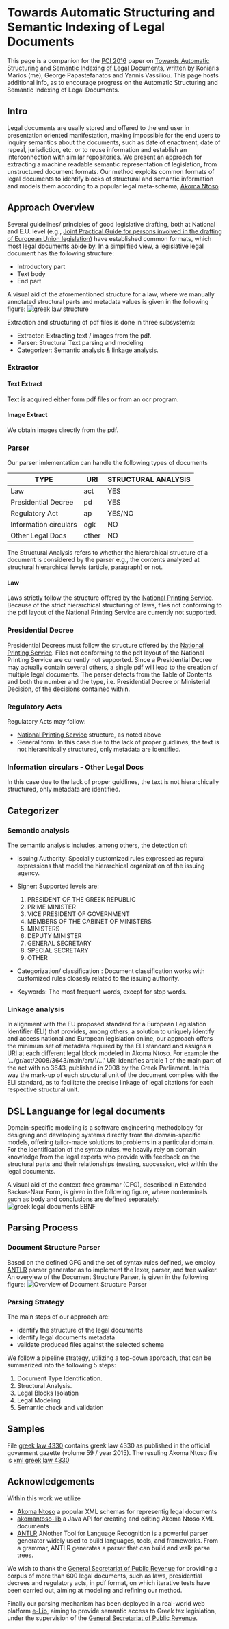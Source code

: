 # Towards Automatic Structuring and Semantic Indexing of Legal Documents

This page is a companion for the [PCI 2016](http://pci2016.teiwest.gr/) paper on [Towards Automatic Structuring and Semantic Indexing of Legal  Documents](http://dx.doi.org/10.1145/3003733.3003801), written by Koniaris Marios (me), George Papastefanatos and Yannis Vassiliou. This page hosts additional info, as to encourage progress on the Automatic Structuring and Semantic Indexing of Legal Documents.

## Intro
Legal documents are usally stored and offered to the end user in presentation oriented manifestation, making impossible for the end users to inquiry  semantics about the documents, such as date of enactment, date of repeal, jurisdiction, etc. or to reuse information and establish an interconnection with similar repositories. We present an approach for extracting a machine readable semantic representation of legislation, from unstructured document formats. Our method exploits common formats of legal documents to identify blocks of structural and semantic information and models them according
to a popular legal meta-schema, [Akoma Ntoso](http://www.akomantoso.org/)

## Approach Overview

Several guidelines/ principles of good legislative drafting, both at 
National and E.U. level (e.g., [Joint Practical Guide for persons involved in the drafting of European Union legislation](https://www.google.gr/url?sa=t&rct=j&q=&esrc=s&source=web&cd=1&cad=rja&uact=8&ved=0ahUKEwju8M2P_NLPAhWGOxoKHT0DDC4QFgghMAA&url=http%3A%2F%2Feur-lex.europa.eu%2Fcontent%2Ftechleg%2FKB0213228ENN.pdf&usg=AFQjCNE5WLDhUqe7vv9A_DOSepx60yloZw)) have established common formats, which most legal documents abide by. In a simplified view, a legislative legal
document has the following structure:
* Introductory part
* Text body
* End part

A visual aid of the aforementioned structure for a law, where we manually annotated structural parts and metadata values is given in the following figure:
![greek law structure](https://raw.githubusercontent.com/mkoniari/LawParser/master/figures/fig1.png "greek law structure")

Extraction and structuring of pdf files is done in three subsystems:
* Extractor: Extracting text / images from the pdf.
* Parser: Structural Text parsing and modeling 
* Categorizer: Semantic analysis & linkage analysis.

### Extractor
#### Text Extract
Text is acquired either form pdf files or from an ocr program.
#### Image Extract
We obtain images directly from the pdf.

### Parser
Our parser imlementation can handle the following types of documents

| TYPE  | URI | STRUCTURAL ANALYSIS|
| ------------- | ------------- | ------------- |
| Law| act | YES |
| Presidential  Decree| pd |YES |
| Regulatory Act  |ap | YES/NO |
| Information circulars| egk| NO |
| Other Legal Docs| other | NO |



The Structural Analysis refers to whether the hierarchical structure of a document is considered by the parser e.g., the contents analyzed at structural hierarchical levels (article, paragraph) or not.

#### Law
Laws  strictly follow the structure offered by the [National Printing Service](http://www.et.gr). Because of the strict hierarchical structuring of laws, files not conforming to the pdf layout of the National Printing Service are currently not supported.

###  Presidential  Decree
Presidential  Decrees must follow the structure offered by the [National Printing Service](http://www.et.gr). Files not conforming to the pdf layout of the National Printing Service are currently not supported. Since a Presidential  Decree may actually contain several others, a single pdf will lead to the creation of multiple legal documents. The parser detects from the Table of Contents and both the number and the type, i.e. Presidential Decree or Ministerial Decision, of the decisions contained within. 

### Regulatory Acts   
Regulatory Acts may follow:
 - [National Printing Service](http://www.et.gr) structure, as noted above
 - General form: In this case due to the lack of proper guidlines, the text is not hierarchically structured, only metadata are identified.

### Information circulars - Other Legal Docs
In this case due to the lack of proper guidlines, the text is not hierarchically structured, only metadata are identified.

## Categorizer

### Semantic analysis

The semantic analysis includes, among others, the detection of: 

* Issuing Authority: Specially customized rules expressed as regural expressions that model the hierarchical organization of the issuing agency.

* Signer: Supported levels are:
  1. PRESIDENT OF THE GREEK REPUBLIC
  2. PRIME MINISTER
  3. VICE PRESIDENT OF GOVERNMENT
  4. MEMBERS OF THE CABINET OF MINISTERS
  5. MINISTERS
  6. DEPUTY MINISTER
  7. GENERAL SECRETARY
  8. SPECIAL SECRETARY
  9. OTHER

* Categorization/ classification :
Document classification works with customized rules closesly related to the issuing authority.

* Keywords:
The most frequent words, except for stop words.

### Linkage analysis
In alignment with the EU proposed standard for a European Legislation Identifier (ELI) that provides, among others, a solution to uniquely identify and access national and European legislation online, our approach offers the minimum set of metadata required by the ELI standard and assigns a URI at each different legal block modeled in Akoma Ntoso. For example the '.../gr/act/2008/3643/main/art/1/...' URI identifies article 1 of the main part of the act with no 3643, published in 2008 by the Greek Parliament. In this way the mark-up of each structural unit of the document complies with the ELI standard, as to facilitate the precise linkage of legal citations for each respective structural unit.

## DSL Languange for legal documents

Domain-specific modeling is a software engineering methodology for designing and developing systems directly from
the domain-specific models, offering tailor-made solutions to problems in a particular domain. For the identification of the syntax rules, we heavily rely on domain knowledge from the legal experts who provide with feedback on the structural parts and their relationships (nesting, succession, etc) within the legal documents.  

A visual aid of the context-free grammar (CFG), described in Extended Backus-Naur Form,  is given in the following figure, where nonterminals such as body and conclusions are defined separately:
![greek legal documents EBNF](https://raw.githubusercontent.com/mkoniari/LawParser/master/figures/fig2.png "greek legal documents EBNF")

## Parsing Process

### Document Structure Parser
Based on the defined GFG and the set of syntax rules defined, we employ [ANTLR](http://www.antlr.org/) parser generator as to implement the lexer, parser, and tree walker. 
An  overview of the Document Structure Parser,  is given in the following figure:
![Overview of Document Structure Parser](https://raw.githubusercontent.com/mkoniari/LawParser/master/figures/fig3.png "Overview of Document Structure Parser")

### Parsing Strategy
The main steps of our approach are:
* identify the structure of the legal documents
* identify legal documents metadata
* validate produced files against the selected schema

We follow a pipeline strategy, utilizing a top-down approach, that can be summarized into the following 5 steps:

1. Document Type Identification. 
2. Structural Analysis. 
3. Legal Blocks Isolation
4. Legal Modeling
5. Semantic check and validation

## Samples
File [greek law 4330](https://github.com/mkoniari/LawParser/blob/master/samples/law_4330_2015.pdf) contains greek law 4330 as published in the official goverment gazette (volume 59 / year 2015). The resuling  Akoma Ntoso file is [xml greek law 4330](https://github.com/mkoniari/LawParser/blob/master/samples/law_4330_2015.xml)

## Acknowledgements
Within this work we utilize 
* [Akoma Ntoso](http://www.akomantoso.org/) a popular XML schemas for representig legal documents
* [akomantoso-lib](http://kohsah.github.io/akomantoso-lib/) a Java API for creating and editing Akoma Ntoso XML documents
* [ANTLR](http://www.antlr.org/) ANother Tool for Language Recognition is a powerful parser generator widely used to build languages, tools, and frameworks. From a grammar, ANTLR generates a parser that can build and walk parse trees.

We wish to thank the [General Secretariat of Public Revenue](www.publicrevenue.gr) for providing  a corpus of more than 600 legal documents, such as laws, presidential decrees and regulatory acts, in pdf format, on which iterative tests have been carried out, aiming at modeling and refining our method.

Finally our parsing mechanism has been deployed in a real-world web platform [e-Lib](http://www.publicrevenue.gr/elib/), aiming to provide semantic access to Greek tax legislation, under the supervision of the [General Secretariat of Public Revenue](www.publicrevenue.gr). 

